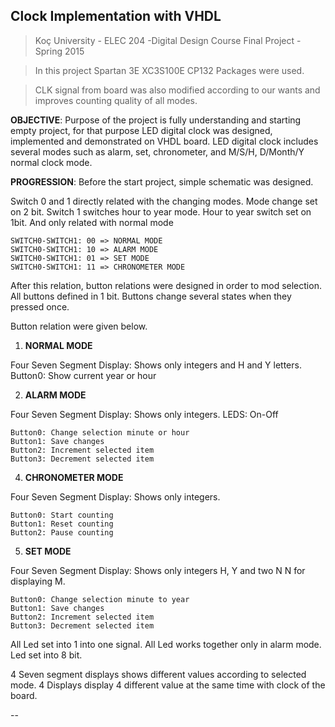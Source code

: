 ## Clock Implementation with VHDL

> Koç University - ELEC 204 -Digital Design Course Final Project - Spring 2015

> In this project Spartan 3E XC3S100E CP132 Packages were used.

> CLK signal from board was also modified according to our wants and
> improves counting quality of all modes.

**OBJECTIVE**: Purpose of the project is fully understanding and starting empty project, for that purpose LED digital clock was designed, implemented and demonstrated on VHDL board. LED digital clock includes several modes such as alarm, set, chronometer, and M/S/H, D/Month/Y normal clock mode.

**PROGRESSION**: Before the start project, simple schematic was designed.

Switch 0 and 1 directly related with the changing modes. Mode change set on 2 bit. Switch 1 switches hour to year mode. Hour to year switch set on 1bit. And only related with normal mode

    SWITCH0-SWITCH1: 00 => NORMAL MODE 
    SWITCH0-SWITCH1: 10 => ALARM MODE 
    SWITCH0-SWITCH1: 01 => SET MODE 
    SWITCH0-SWITCH1: 11 => CHRONOMETER MODE

After this relation, button relations were designed in order to mod selection.
All buttons defined in 1 bit. Buttons change several states when they pressed once.

Button relation were given below.

 1. **NORMAL MODE**

Four Seven Segment Display: Shows only integers and H and Y letters.
Button0: Show current year or hour

 2. **ALARM MODE**

Four Seven Segment Display: Shows only integers.
LEDS: On-Off

    Button0: Change selection minute or hour 
    Button1: Save changes 
    Button2: Increment selected item 
    Button3: Decrement selected item

 4. **CHRONOMETER MODE**

Four Seven Segment Display: Shows only integers.

    Button0: Start counting 
    Button1: Reset counting 
    Button2: Pause counting

 5. **SET MODE**

Four Seven Segment Display: Shows only integers H, Y and two N N for displaying M.

    Button0: Change selection minute to year 
    Button1: Save changes 
    Button2: Increment selected item 
    Button3: Decrement selected item

All Led set into 1 into one signal. All Led works together only in alarm mode. Led set into 8 bit.

4 Seven segment displays shows different values according to selected mode. 4 Displays display 4 different value at the same time with clock of the board.

--





